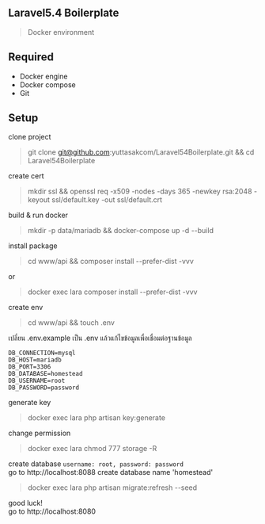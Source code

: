 ## Laravel5.4 Boilerplate
> Docker environment

## Required
- Docker engine
- Docker compose
- Git

## Setup
clone project
> git clone git@github.com:yuttasakcom/Laravel54Boilerplate.git && cd Laravel54Boilerplate

create cert
> mkdir ssl && openssl req -x509 -nodes -days 365 -newkey rsa:2048 -keyout ssl/default.key -out ssl/default.crt

build & run docker
> mkdir -p data/mariadb && docker-compose up -d --build

install package
> cd www/api && composer install --prefer-dist -vvv

or
> docker exec lara composer install --prefer-dist -vvv

create env
> cd www/api && touch .env

เปลี่ยน .env.example เป็น .env แล้วแก้ไขข้อมูลเพื่อเชื่อมต่อฐานข้อมูล
```
DB_CONNECTION=mysql
DB_HOST=mariadb
DB_PORT=3306
DB_DATABASE=homestead
DB_USERNAME=root
DB_PASSWORD=password
```

generate key
> docker exec lara php artisan key:generate

change permission
> docker exec lara chmod 777 storage -R

create database `username: root, password: password`<br>
go to http://localhost:8088 create database name 'homestead'
> docker exec lara php artisan migrate:refresh --seed

good luck!<br>
go to http://localhost:8080